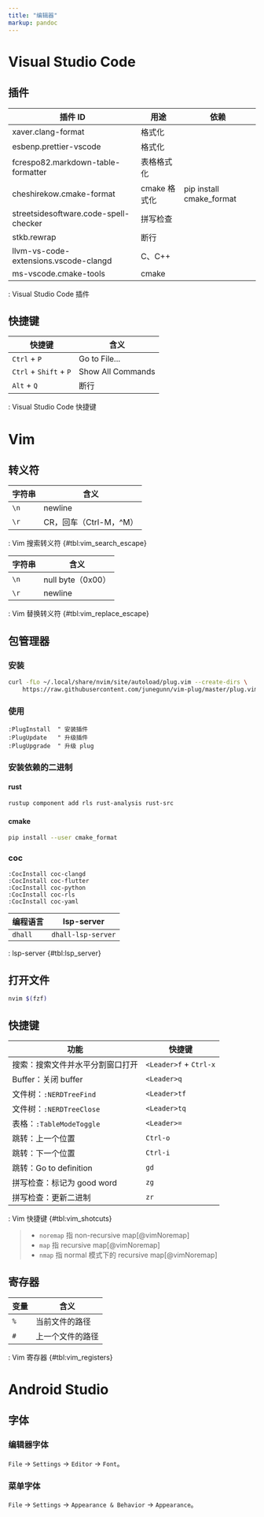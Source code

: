 ```yaml
---
title: "编辑器"
markup: pandoc
---
```


# Visual Studio Code

## 插件

| 插件 ID                               | 用途         | 依赖                     |
|---------------------------------------|--------------|--------------------------|
| xaver.clang-format                    | 格式化       |                          |
| esbenp.prettier-vscode                | 格式化       |                          |
| fcrespo82.markdown-table-formatter    | 表格格式化   |                          |
| cheshirekow.cmake-format              | cmake 格式化 | pip install cmake_format |
| streetsidesoftware.code-spell-checker | 拼写检查     |                          |
| stkb.rewrap                           | 断行         |                          |
| llvm-vs-code-extensions.vscode-clangd | C、C++       |                          |
| ms-vscode.cmake-tools                 | cmake        |                          |

: Visual Studio Code 插件

## 快捷键

| 快捷键                 | 含义              |
|------------------------|-------------------|
| `Ctrl` + `P`           | Go to File...     |
| `Ctrl` + `Shift` + `P` | Show All Commands |
| `Alt` + `Q`            | 断行              |

: Visual Studio Code 快捷键

# Vim

## 转义符

| 字符串 | 含义                   |
|--------|------------------------|
| `\n`   | newline                |
| `\r`   | CR，回车（Ctrl-M，^M） |

: Vim 搜索转义符 {#tbl:vim_search_escape}

| 字符串 | 含义              |
|--------|-------------------|
| `\n`   | null byte（0x00） |
| `\r`   | newline           |

: Vim 替换转义符 {#tbl:vim_replace_escape}

## 包管理器

### 安装

```sh
curl -fLo ~/.local/share/nvim/site/autoload/plug.vim --create-dirs \
    https://raw.githubusercontent.com/junegunn/vim-plug/master/plug.vim
```

### 使用

```vim
:PlugInstall  " 安装插件
:PlugUpdate   " 升级插件
:PlugUpgrade  " 升级 plug
```

### 安装依赖的二进制

#### rust

```sh
rustup component add rls rust-analysis rust-src
```

#### cmake

```sh
pip install --user cmake_format
```

### coc

```vim
:CocInstall coc-clangd
:CocInstall coc-flutter
:CocInstall coc-python
:CocInstall coc-rls
:CocInstall coc-yaml
```

| 编程语言 | lsp-server         |
|----------|--------------------|
| `dhall`  | `dhall-lsp-server` |

: lsp-server {#tbl:lsp_server}

## 打开文件

```sh
nvim $(fzf)
```

## 快捷键

| 功能                             | 快捷键                 |
|----------------------------------|------------------------|
| 搜索：搜索文件并水平分割窗口打开 | `<Leader>f` + `Ctrl-x` |
| Buffer：关闭 buffer              | `<Leader>q`            |
| 文件树：`:NERDTreeFind`          | `<Leader>tf`           |
| 文件树：`:NERDTreeClose`         | `<Leader>tq`           |
| 表格：`:TableModeToggle`         | `<Leader>=`            |
| 跳转：上一个位置                 | `Ctrl-o`               |
| 跳转：下一个位置                 | `Ctrl-i`               |
| 跳转：Go to definition           | `gd`                   |
| 拼写检查：标记为 good word       | `zg`                   |
| 拼写检查：更新二进制             | `zr`                   |

: Vim 快捷键 {#tbl:vim_shotcuts}

> - `noremap` 指 non-recursive map[@vimNoremap]
> - `map` 指 recursive map[@vimNoremap]
> - `nmap` 指 normal 模式下的 recursive map[@vimNoremap]

## 寄存器

| 变量 | 含义             |
|------|------------------|
| `%`  | 当前文件的路径   |
| `#`  | 上一个文件的路径 |

: Vim 寄存器 {#tbl:vim_registers}

# Android Studio

## 字体

### 编辑器字体

`File` -> `Settings` -> `Editor` -> `Font`。

### 菜单字体

`File` -> `Settings` -> `Appearance & Behavior` -> `Appearance`。
